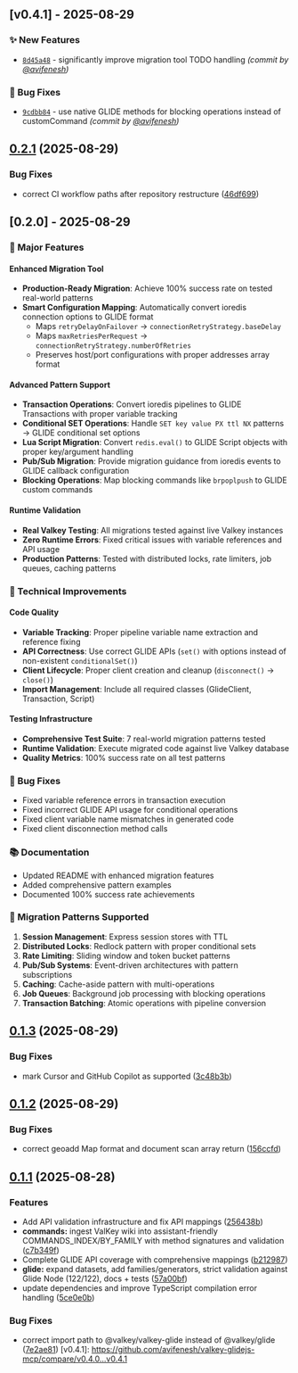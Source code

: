 ## [v0.4.1] - 2025-08-29

### :sparkles: New Features

- [`8d45a48`](https://github.com/avifenesh/valkey-glidejs-mcp/commit/8d45a480eac2a7104dea64e66a904e4ea16b37ae) - significantly improve migration tool TODO handling _(commit by [@avifenesh](https://github.com/avifenesh))_

### :bug: Bug Fixes

- [`9cdbb84`](https://github.com/avifenesh/valkey-glidejs-mcp/commit/9cdbb8490336581af1d6a7643c2a4bc68c6b93b9) - use native GLIDE methods for blocking operations instead of customCommand _(commit by [@avifenesh](https://github.com/avifenesh))_

## [0.2.1](https://github.com/avifenesh/valkey-glidejs-mcp/compare/v0.2.0...v0.2.1) (2025-08-29)

### Bug Fixes

- correct CI workflow paths after repository restructure ([46df699](https://github.com/avifenesh/valkey-glidejs-mcp/commit/46df69941a2f87d5146b891f306bf480446e9bcd))

## [0.2.0] - 2025-08-29

### 🚀 Major Features

#### Enhanced Migration Tool

- **Production-Ready Migration**: Achieve 100% success rate on tested real-world patterns
- **Smart Configuration Mapping**: Automatically convert ioredis connection options to GLIDE format
  - Maps `retryDelayOnFailover` → `connectionRetryStrategy.baseDelay`
  - Maps `maxRetriesPerRequest` → `connectionRetryStrategy.numberOfRetries`
  - Preserves host/port configurations with proper addresses array format

#### Advanced Pattern Support

- **Transaction Operations**: Convert ioredis pipelines to GLIDE Transactions with proper variable tracking
- **Conditional SET Operations**: Handle `SET key value PX ttl NX` patterns → GLIDE conditional set options
- **Lua Script Migration**: Convert `redis.eval()` to GLIDE Script objects with proper key/argument handling
- **Pub/Sub Migration**: Provide migration guidance from ioredis events to GLIDE callback configuration
- **Blocking Operations**: Map blocking commands like `brpoplpush` to GLIDE custom commands

#### Runtime Validation

- **Real Valkey Testing**: All migrations tested against live Valkey instances
- **Zero Runtime Errors**: Fixed critical issues with variable references and API usage
- **Production Patterns**: Tested with distributed locks, rate limiters, job queues, caching patterns

### 🔧 Technical Improvements

#### Code Quality

- **Variable Tracking**: Proper pipeline variable name extraction and reference fixing
- **API Correctness**: Use correct GLIDE APIs (`set()` with options instead of non-existent `conditionalSet()`)
- **Client Lifecycle**: Proper client creation and cleanup (`disconnect()` → `close()`)
- **Import Management**: Include all required classes (GlideClient, Transaction, Script)

#### Testing Infrastructure

- **Comprehensive Test Suite**: 7 real-world migration patterns tested
- **Runtime Validation**: Execute migrated code against live Valkey database
- **Quality Metrics**: 100% success rate on all test patterns

### 🐛 Bug Fixes

- Fixed variable reference errors in transaction execution
- Fixed incorrect GLIDE API usage for conditional operations
- Fixed client variable name mismatches in generated code
- Fixed client disconnection method calls

### 📚 Documentation

- Updated README with enhanced migration features
- Added comprehensive pattern examples
- Documented 100% success rate achievements

### 🔄 Migration Patterns Supported

1. **Session Management**: Express session stores with TTL
2. **Distributed Locks**: Redlock pattern with proper conditional sets
3. **Rate Limiting**: Sliding window and token bucket patterns
4. **Pub/Sub Systems**: Event-driven architectures with pattern subscriptions
5. **Caching**: Cache-aside pattern with multi-operations
6. **Job Queues**: Background job processing with blocking operations
7. **Transaction Batching**: Atomic operations with pipeline conversion

## [0.1.3](https://github.com/avifenesh/valkey-glidejs-mcp/compare/v0.1.2...v0.1.3) (2025-08-29)

### Bug Fixes

- mark Cursor and GitHub Copilot as supported ([3c48b3b](https://github.com/avifenesh/valkey-glidejs-mcp/commit/3c48b3bf556d3ec187c862d6b130b5ac34d2f2ee))

## [0.1.2](https://github.com/avifenesh/valkey-glidejs-mcp/compare/v0.1.1...v0.1.2) (2025-08-29)

### Bug Fixes

- correct geoadd Map format and document scan array return ([156ccfd](https://github.com/avifenesh/valkey-glidejs-mcp/commit/156ccfd6027c0459237aaab60f1b3ef4c32ddff0))

## [0.1.1](https://github.com/avifenesh/valkey-glidejs-mcp/compare/v0.1.0...v0.1.1) (2025-08-28)

### Features

- Add API validation infrastructure and fix API mappings ([256438b](https://github.com/avifenesh/valkey-glidejs-mcp/commit/256438b7c107b7674945cfd90eb0e97bdad2cff3))
- **commands:** ingest ValKey wiki into assistant-friendly COMMANDS_INDEX/BY_FAMILY with method signatures and validation ([c7b349f](https://github.com/avifenesh/valkey-glidejs-mcp/commit/c7b349f598569e28e92dd9c972a39beeefb3a45a))
- Complete GLIDE API coverage with comprehensive mappings ([b212987](https://github.com/avifenesh/valkey-glidejs-mcp/commit/b212987473aa93953d54ee6132146193aebf4225))
- **glide:** expand datasets, add families/generators, strict validation against Glide Node (122/122), docs + tests ([57a00bf](https://github.com/avifenesh/valkey-glidejs-mcp/commit/57a00bfeb468dbf680fbe638a74db04487ee6797))
- update dependencies and improve TypeScript compilation error handling ([5ce0e0b](https://github.com/avifenesh/valkey-glidejs-mcp/commit/5ce0e0bcf90c5135715aca5bf6d319f8ef97dd8c))

### Bug Fixes

- correct import path to @valkey/valkey-glide instead of @valkey/glide ([7e2ae81](https://github.com/avifenesh/valkey-glidejs-mcp/commit/7e2ae8112379c748afff80a885f5a0bf4d27080e))
  [v0.4.1]: https://github.com/avifenesh/valkey-glidejs-mcp/compare/v0.4.0...v0.4.1
